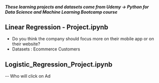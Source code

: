 ##### These learning projects and datasets come from Udemy -> Python for Data Science and Machine Learning Bootcamp course

## Linear Regression - Project.ipynb

- Do you think the company should focus more on their mobile app or on their website?
- Datasets : Ecommerce Customers


## Logistic_Regression_Project.ipynb

-- Who will click on Ad


